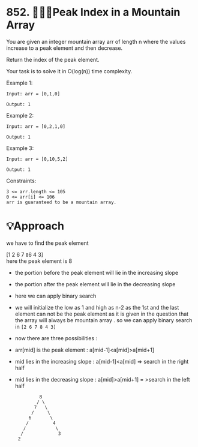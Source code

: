 # 852. 👩🏻‍💻Peak Index in a Mountain Array

You are given an integer mountain array arr of length n where the values increase to a peak element and then decrease.

Return the index of the peak element.

Your task is to solve it in O(log(n)) time complexity.

 

Example 1:
```
Input: arr = [0,1,0]

Output: 1
```
Example 2:
```
Input: arr = [0,2,1,0]

Output: 1
```
Example 3:
```
Input: arr = [0,10,5,2]

Output: 1

 ```

Constraints:
```
3 <= arr.length <= 105
0 <= arr[i] <= 106
arr is guaranteed to be a mountain array.
```

# 💡Approach
 

 we have to find the peak element 

 [1 2 6 7 `8`6 4 3]   
 here  the peak element  is 8 
 
 * the portion before the peak element will lie in the  increasing slope
 * the portion after the peak element will lie in the decreasing slope
 * here we can apply binary search 
 * we will initialize the low as 1 and high as n-2 as the 1st and the last element can not be the peak element as it is given in the question that the array will always be mountain  array . so we can apply binary search in   `[2 6 7 8 4 3]`
 * now there are three possibilities :
*  arr[mid] is the peak element : a[mid-1]<a[mid]>a[mid+1]
* mid lies in the increasing slope : a[mid-1]<a[mid] => search in the right half
* mid lies in the decreasing slope : a[mid]>a[mid+1] = >search in the left half


               8
              / \
             7   \
            /     \
           6       \
          /         4
         /           \
        /             3
       2
